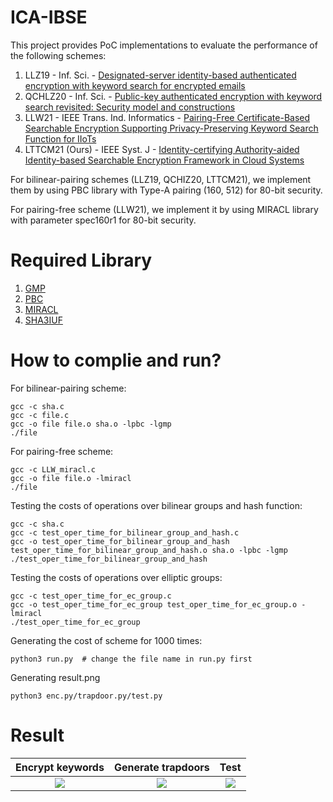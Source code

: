 # ICA-IBSE


This project provides PoC implementations to evaluate the performance of the following schemes:

1. LLZ19 - Inf. Sci. - [Designated-server identity-based authenticated encryption with keyword search for encrypted emails](https://doi.org/10.1016/j.ins.2019.01.004)
2. QCHLZ20 - Inf. Sci. - [Public-key authenticated encryption with keyword search revisited: Security model and constructions](https://doi.org/10.1016/j.ins.2019.12.063)
3. LLW21 - IEEE Trans. Ind. Informatics - [Pairing-Free Certificate-Based Searchable Encryption Supporting Privacy-Preserving Keyword Search Function for IIoTs](https://doi.org/10.1109/TII.2020.3006474)
4. LTTCM21 (Ours) - IEEE Syst. J - [Identity-certifying Authority-aided Identity-based Searchable Encryption Framework in Cloud Systems](https://ieeexplore.ieee.org/document/9551280)

For bilinear-pairing schemes (LLZ19, QCHIZ20, LTTCM21), we implement them by using PBC library with Type-A pairing (160, 512) for 80-bit security.

For pairing-free scheme (LLW21), we implement it by using MIRACL library with parameter spec160r1 for 80-bit security.


Required Library
===========
1. [GMP](https://gmplib.org/)
2. [PBC](https://crypto.stanford.edu/pbc/)
3. [MIRACL](https://github.com/miracl/MIRACL)
4. [SHA3IUF](https://github.com/brainhub/SHA3IUF)



How to complie and run?
===========
For bilinear-pairing scheme:
```
gcc -c sha.c
gcc -c file.c
gcc -o file file.o sha.o -lpbc -lgmp
./file
```

For pairing-free scheme:
```
gcc -c LLW_miracl.c
gcc -o file file.o -lmiracl
./file
```

Testing the costs of operations over bilinear groups and hash function:
```
gcc -c sha.c
gcc -c test_oper_time_for_bilinear_group_and_hash.c
gcc -o test_oper_time_for_bilinear_group_and_hash test_oper_time_for_bilinear_group_and_hash.o sha.o -lpbc -lgmp
./test_oper_time_for_bilinear_group_and_hash
```

Testing the costs of operations over elliptic groups:
```
gcc -c test_oper_time_for_ec_group.c
gcc -o test_oper_time_for_ec_group test_oper_time_for_ec_group.o -lmiracl
./test_oper_time_for_ec_group
```

Generating the cost of scheme for 1000 times:
```
python3 run.py  # change the file name in run.py first
```

Generating result.png
```
python3 enc.py/trapdoor.py/test.py
```

Result
===========
Encrypt keywords             |  Generate trapdoors       | Test
:-------------------------:|:-------------------------:|:-------------------------:
![](enc.png)  |  ![](trapdoor.png) | ![](test.png)
